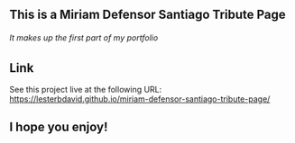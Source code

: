 ## This is a Miriam Defensor Santiago Tribute Page

###### It makes up the first part of my portfolio

## Link
See this project live at the following URL:
https://lesterbdavid.github.io/miriam-defensor-santiago-tribute-page/

## I hope you enjoy!